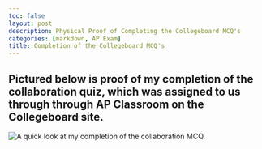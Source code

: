 ```yaml
---
toc: false
layout: post
description: Physical Proof of Completing the Collegeboard MCQ's
categories: [markdown, AP Exam]
title: Completion of the Collegeboard MCQ's
---
```


## Pictured below is proof of my completion of the collaboration quiz, which was assigned to us through through AP Classroom on the Collegeboard site. 

![]({{site.baseurl}}/images/collabquiz.png "A quick look at my completion of the collaboration MCQ.")
